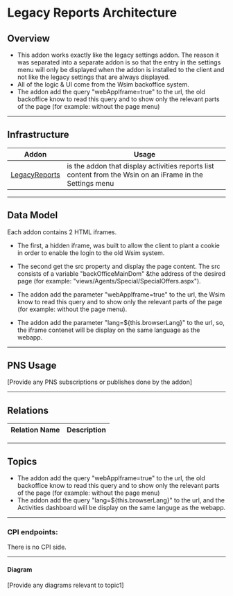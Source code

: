 # Legacy Reports Architecture

## Overview

- This addon works exactly like the legacy settings addon. The reason it was separated into a separate addon is so that the entry in the settings menu will only be displayed when the addon is installed to the client and not like the legacy settings that are always displayed.
- All of the logic & UI come from the Wsim backoffice system.
- The addon add the query "webAppIframe=true" to the url, the old backoffice know to read this query and to show only the relevant parts of the page (for example: without the page menu)
---

## Infrastructure

| Addon  | Usage  |
| ---------------------------|------------------------ |
| [LegacyReports](https://github.com/Pepperi-Addons/LegacyDashboards/tree/main/LegacyReports) | is the addon that display activities reports list content from the Wsin on an iFrame in the Settings menu|

---

## Data Model

Each addon contains 2 HTML iframes.​

- ​The first, a hidden iframe, was built to allow the client to plant a cookie in order to enable the login to the old Wsim system.​

- The second get the src property and display the page content. The src consists of a variable "backOfficeMainDom" &the address of the desired page (for example: "views/Agents/Special/SpecialOffers.aspx").​

- The addon add the parameter "webAppIframe=true" to the url, the Wsim know to read this query and to show only the relevant parts of the page (for example: without the page menu).​

- The addon add the parameter "lang=${this.browserLang}" to the url, so, the iframe contenet will be display on the same language as the webapp.

---

## PNS Usage

[Provide any PNS subscriptions or publishes done by the addon]

---

## Relations
| Relation Name | Description |
|---------------|--------------|

---

## Topics

- The addon add the query "webAppIframe=true" to the url, the old backoffice know to read this query and to show only the relevant parts of the page (for example: without the page menu)
- The addon add the query "lang=${this.browserLang}" to the url, and the Activities dashboard will be display on the same languge as the webapp.
_____________________________________________________________
### CPI endpoints:

There is no CPI side.
_____________________________________________________________
#### Diagram

[Provide any diagrams relevant to topic1]
